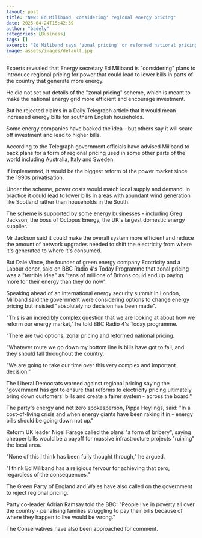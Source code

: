 ```yaml
---
layout: post
title: "New: Ed Miliband 'considering' regional energy pricing"
date: 2025-04-24T15:42:59
author: "badely"
categories: [Business]
tags: []
excerpt: "Ed Miliband says 'zonal pricing' or reformed national pricing are the only available options to overhaul the energy market."
image: assets/images/default.jpg
---
```


Experts revealed that Energy secretary Ed Miliband is "considering" plans to introduce regional pricing for power that could lead to lower bills in parts of the country that generate more energy.

He did not set out details of the "zonal pricing" scheme, which is meant to make the national energy grid more efficient and encourage investment. 

But he rejected claims in a Daily Telegraph article that it would mean increased energy bills for southern English households. 

Some energy companies have backed the idea - but others say it will scare off investment and lead to higher bills. 

According to the Telegraph government officials have advised Miliband to back plans for a form of regional pricing used in some other parts of the world including Australia, Italy and Sweden.

If implemented, it would be the biggest reform of the power market since the 1990s privatisation. 

Under the scheme, power costs would match local supply and demand. In practice it could lead to lower bills in areas with abundant wind generation like Scotland rather than households in the South.

The scheme is supported by some energy businesses - including Greg Jackson, the boss of Octopus Energy, the UK's largest domestic energy supplier.

Mr Jackson said it could make the overall system more efficient and reduce the amount of network upgrades needed to shift the electricity from where it's generated to where it's consumed.

But Dale Vince, the founder of green energy company Ecotricity and a Labour donor, said on BBC Radio 4's Today Programme that zonal pricing was a "terrible idea" as "tens of millions of Britons could end up paying more for their energy than they do now".

Speaking ahead of an international energy security summit in London, Miliband said the government were considering options to change energy pricing but insisted "absolutely no decision has been made".

"This is an incredibly complex question that we are looking at about how we reform our energy market," he told BBC Radio 4's Today programme.

"There are two options, zonal pricing and reformed national pricing.

"Whatever route we go down my bottom line is bills have got to fall, and they should fall throughout the country.

"We are going to take our time over this very complex and important decision."

The Liberal Democrats warned against regional pricing saying the "government has got to ensure that reforms to electricity pricing ultimately bring down customers' bills and create a fairer system - across the board."

The party's energy and net zero spokesperson, Pippa Heylings, said: "In a cost-of-living crisis and when energy giants have been raking it in - energy bills should be going down not up."

Reform UK leader Nigel Farage called the plans "a form of bribery", saying cheaper bills would be a payoff for massive infrastructure projects "ruining" the local area.

"None of this I think has been fully thought through," he argued.

"I think Ed Miliband has a religious fervour for achieving that zero, regardless of the consequences."

The Green Party of England and Wales have also called on the government to reject regional pricing.

Party co-leader Adrian Ramsay told the BBC: "People live in poverty all over the country - penalising families struggling to pay their bills because of where they happen to live would be wrong."

The Conservatives have also been approached for comment.

